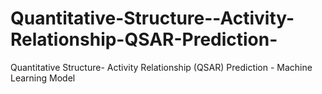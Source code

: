 # Quantitative-Structure--Activity-Relationship-QSAR-Prediction-
Quantitative Structure- Activity Relationship (QSAR) Prediction - Machine Learning Model
